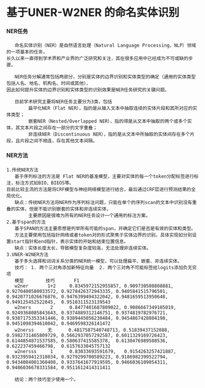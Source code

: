 # 基于UNER-W2NER 的命名实体识别

#### NER任务
    
       命名实体识别（NER）是自然语言处理（Natural Language Processing，NLP）领域的一项基本的任务，
    长久以来一直得到学术界和产业界的广泛研究和关注，其在很多应用中已经成为不可或缺的步骤。
       
       NER任务分解通常包括两部分，分别是实体的边界识别和实体类型的确定（通用的实体类型包括人名、地名、机构名、时间或其他），
    因此如何提升实体的边界识别和实体类型的识别效果是NER任务研究的关键问题。
    
       目前学术研究主要将NER任务主要分为3类，包括
            扁平化NER（Flat NER），指的是从输入文本中抽取连续的实体片段和其所对应的实体类型；
            嵌套NER（Nested/Overlapped NER），指的得是从文本中抽取的两个或多个实体，其文本片段之间存在一部分的文字重叠；
            非连续NER（Discontinuous NER），指的是从文本中所抽取的实体间存在多个片段，且片段之间不相连，存在其他文本间隔。
    
#### NER方法
    1.传统NER方法
       基于序列标注的方法是 Flat NER的基准模型，主要对实体的每一个token分配标签进行标注，标注方式如BIO、BIEOS等。
    目前比较主流的方法是将CRF模型与神经网络模型进行结合，最后通过CRF层进行预测结果的全局优化。
       缺点：传统NER方法将NER作为序列标注问题，只能在单个的序列scan的文本中识别没有重叠的实体，但是不能识别嵌套的实体和非连续实体，
            主要原因是很难为所有的NER任务设计一个通用的标注方案。
    2.基于span的方法
       基于SPAN的方法主要思想是列举所有可能的span，并确定它们是否是有效的实体和类型。
       方法主要使用包括指针网络或者token对的形式聚焦于实体边界的识别，具体实现如分别设置start指针和end指针，表示实体的开始和结束位置信息。
       缺点：实体长度太长，导致模型复杂度较高，无法处理非连续实体。
    3.UNER-W2NER方法
       基于多头选择和词词关系分类的NER统一模型，可以处理扁平、嵌套、非连续实体。
       技巧： 1. 两个三对角添加新特征向量  2. 两个三对角不可能标签给logits添加负无穷项
       模型        技巧       F1
       w2ner       1+2     0.8345972152955857, 0.909730508808881,  0.9270400580033572, 0.9278426372943335, 0.9405841515796501, 0.9420771026676876, 0.9476399494322042, 0.9481659513950648, 0.949125452522845,  0.9510311523139543
       w2ners       2      0.8477401687809022, 0.9086667349105019, 0.9249368085843643, 0.9374889312146751, 0.9374819782976721, 0.9387175353341446, 0.9389445056230484, 0.9454867428804198, 0.9451098394610042, 0.9469598326141472
       w2nerss     无      0.4817587540748713, 0.51839437152088,   0.5982731465809729, 0.5662937057292587, 0.6011329169726423, 0.6144854871537585, 0.580637415585378,  0.6130476989508536, 0.622237459466798,  0.6157633045757132
       w2nersss     1      0.83033693591679,   0.9154263257421887, 0.9323959412318034, 0.9279299700589223, 0.9186982399522794, 0.9434084001360408, 0.9337641677919595, 0.9466036109054311, 0.9486036678331584, 0.9511612414311411
       
       结论：两个技巧至少使用一个。